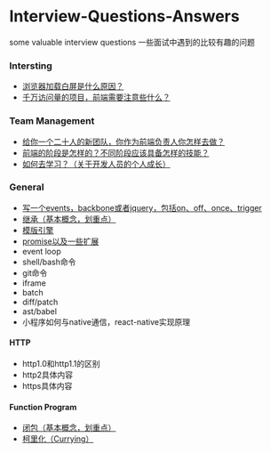 # Interview-Questions-Answers

some valuable interview questions
一些面试中遇到的比较有趣的问题

### Intersting

- [浏览器加载白屏是什么原因？](/WhiteScreen.md)
- [千万访问量的项目，前端需要注意些什么？](/DozensOfVisits.md)

### Team Management
- [给你一个二十人的新团队，你作为前端负责人你怎样去做？](/Team.md)
- [前端的阶段是怎样的？不同阶段应该具备怎样的技能？](/Stages.md)
- [如何去学习？（关于开发人员的个人成长）](/Learning.md)

### General

- [写一个events，backbone或者jquery，包括on、off、once、trigger](/Events.md)
- [继承（基本概念，划重点）](/Inherit.md)
- [模版引擎](/Template.md)
- [promise以及一些扩展](/Promise.md)
- event loop
- shell/bash命令
- git命令
- iframe
- batch
- diff/patch
- ast/babel
- 小程序如何与native通信，react-native实现原理

#### HTTP
- http1.0和http1.1的区别
- http2具体内容
- https具体内容

#### Function Program
- [闭包（基本概念，划重点）](/Clojure.md)
- [柯里化（Currying）](/Currying.js)